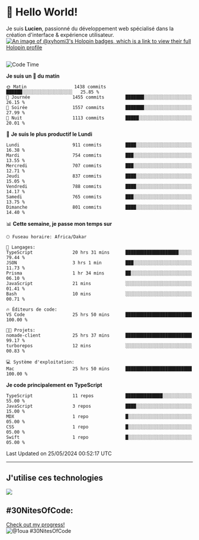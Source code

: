 # 👋 Hello World!

Je suis **Lucien**, passionné du développement web spécialisé dans la création d'interface & expérience utilisateur.
[![An image of @xyhomi3's Holopin badges, which is a link to view their full Holopin profile](https://holopin.me/xyhomi3)](https://holopin.io/@xyhomi3)

##

<!--START_SECTION:waka-->
![Code Time](http://img.shields.io/badge/Code%20Time-1%2C212%20hrs%2054%20mins-blue)

**Je suis un 🐤 du matin** 

```text
🌞 Matin                  1438 commits        ██████░░░░░░░░░░░░░░░░░░░   25.85 % 
🌆 Journée                1455 commits        ███████░░░░░░░░░░░░░░░░░░   26.15 % 
🌃 Soirée                 1557 commits        ███████░░░░░░░░░░░░░░░░░░   27.99 % 
🌙 Nuit                   1113 commits        █████░░░░░░░░░░░░░░░░░░░░   20.01 % 
```
📅 **Je suis le plus productif le Lundi** 

```text
Lundi                    911 commits         ████░░░░░░░░░░░░░░░░░░░░░   16.38 % 
Mardi                    754 commits         ███░░░░░░░░░░░░░░░░░░░░░░   13.55 % 
Mercredi                 707 commits         ███░░░░░░░░░░░░░░░░░░░░░░   12.71 % 
Jeudi                    837 commits         ████░░░░░░░░░░░░░░░░░░░░░   15.05 % 
Vendredi                 788 commits         ████░░░░░░░░░░░░░░░░░░░░░   14.17 % 
Samedi                   765 commits         ███░░░░░░░░░░░░░░░░░░░░░░   13.75 % 
Dimanche                 801 commits         ████░░░░░░░░░░░░░░░░░░░░░   14.40 % 
```


📊 **Cette semaine, je passe mon temps sur** 

```text
🕑︎ Fuseau horaire: Africa/Dakar

💬 Langages: 
TypeScript               20 hrs 31 mins      ████████████████████░░░░░   79.44 % 
JSON                     3 hrs 1 min         ███░░░░░░░░░░░░░░░░░░░░░░   11.73 % 
Prisma                   1 hr 34 mins        ██░░░░░░░░░░░░░░░░░░░░░░░   06.10 % 
JavaScript               21 mins             ░░░░░░░░░░░░░░░░░░░░░░░░░   01.41 % 
Bash                     10 mins             ░░░░░░░░░░░░░░░░░░░░░░░░░   00.71 % 

🔥 Éditeurs de code: 
VS Code                  25 hrs 50 mins      █████████████████████████   100.00 % 

🐱‍💻 Projets: 
nomade-client            25 hrs 37 mins      █████████████████████████   99.17 % 
turborepos               12 mins             ░░░░░░░░░░░░░░░░░░░░░░░░░   00.83 % 

💻 Système d'exploitation: 
Mac                      25 hrs 50 mins      █████████████████████████   100.00 % 
```

**Je code principalement en TypeScript** 

```text
TypeScript               11 repos            ██████████████░░░░░░░░░░░   55.00 % 
JavaScript               3 repos             ████░░░░░░░░░░░░░░░░░░░░░   15.00 % 
MDX                      1 repo              █░░░░░░░░░░░░░░░░░░░░░░░░   05.00 % 
CSS                      1 repo              █░░░░░░░░░░░░░░░░░░░░░░░░   05.00 % 
Swift                    1 repo              █░░░░░░░░░░░░░░░░░░░░░░░░   05.00 % 
```




 Last Updated on 25/05/2024 00:52:17 UTC
<!--END_SECTION:waka-->
---

## J'utilise ces technologies

<p align="left">
  <a href="https://skillicons.dev">
    <img src="https://skillicons.dev/icons?i=ts,js,md,scss,tailwind,react,redux,docker,express,astro,vite,nextjs,vercel,figma,ableton" />
  </a>
</p>

## #30NitesOfCode:
  [Check out my progress!](https://www.codedex.io/@1oua/30-nites-of-code)  
  ![@1oua #30NitesOfCode](https://www.codedex.io/api/petStatus?user=1oua)
